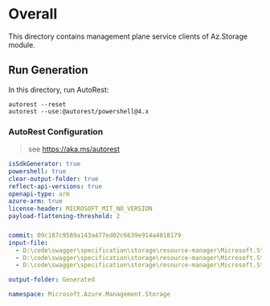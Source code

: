 # Overall
This directory contains management plane service clients of Az.Storage module.

## Run Generation
In this directory, run AutoRest:
```
autorest --reset
autorest --use:@autorest/powershell@4.x
```

### AutoRest Configuration
> see https://aka.ms/autorest
``` yaml
isSdkGenerator: true
powershell: true
clear-output-folder: true
reflect-api-versions: true
openapi-type: arm
azure-arm: true
license-header: MICROSOFT_MIT_NO_VERSION
payload-flattening-threshold: 2
```



###
``` yaml
commit: 09c187c9589a143a477ed02c6639e914a4818179
input-file:
  - D:\code\swagger\specification\storage\resource-manager\Microsoft.Storage\stable\2024-01-01\file.json
  - D:\code\swagger\specification\storage\resource-manager\Microsoft.Storage\stable\2024-01-01\storage.json
  - D:\code\swagger\specification\storage\resource-manager\Microsoft.Storage\stable\2024-01-01\blob.json

output-folder: Generated

namespace: Microsoft.Azure.Management.Storage
```